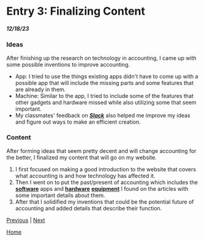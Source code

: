 # Entry 3: Finalizing Content
##### 12/18/23

### Ideas
After finishing up the research on technology in accounting, I came up with some possible inventions to improve accounting.
* App: I tried to use the things existing apps didn't have to come up with a possible app that will include the missing parts and some features that are already in them.
* Machine: Similar to the app, I tried to include some of the features that other gadgets and hardware missed while also utilizing some that seem important.
* My classmates' feedback on ***[Slack](https://slack.com)*** also helped me improve my ideas and figure out ways to make an efficient creation.

### Content
After forming ideas that seem pretty decent and will change accounting for the better, I finalized my content that will go on my website. 
1. I first focused on making a good introduction to the website that covers what accounting is and how technology has affected it.
2. Then I went on to put the past/present of accounting which includes the [**software**](https://www.business.org/finance/accounting/best-accounting-apps/) apps and [**hardware**](https://www.abrigo.com/blog/tech-hardware-for-accountants-advisors-a-primer/) [**equipment**](https://www.cpacanada.ca/en/news/innovation/2019-02-15-ces-accountant-gadgets#:~:text=1.,cloud%2Dbased%20accountant's%20tool%20box) I found on the articles with some important details about them.
3. After that I solidified my inventions that could be the potential future of accounting and added details that describe their function.












[Previous](entry02.md) | [Next](entry04.md)

[Home](../README.md)
